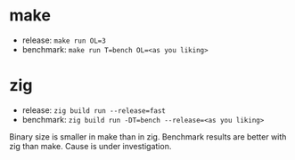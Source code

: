 # make
- release: `make run OL=3`
- benchmark: `make run T=bench OL=<as you liking>`

# zig
- release: `zig build run --release=fast`
- benchmark: `zig build run -DT=bench --release=<as you liking>`

Binary size is smaller in make than in zig.
Benchmark results are better with zig than make.
Cause is under investigation.

